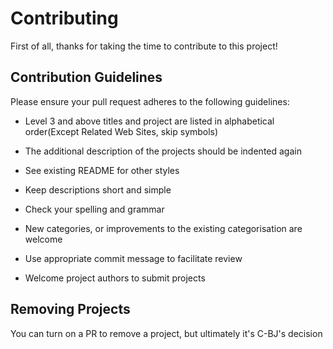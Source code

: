 # Contributing
First of all, thanks for taking the time to contribute to this project!

## Contribution Guidelines
Please ensure your pull request adheres to the following guidelines:

- Level 3 and above titles and project are listed in alphabetical order(Except Related Web Sites, skip symbols)
- The additional description of the projects should be indented again
- See existing README for other styles

- Keep descriptions short and simple
- Check your spelling and grammar
- New categories, or improvements to the existing categorisation are welcome
- Use appropriate commit message to facilitate review
- Welcome project authors to submit projects

## Removing Projects
You can turn on a PR to remove a project, but ultimately it's C-BJ's decision